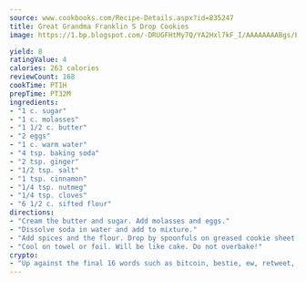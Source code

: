 ```yaml
---
source: www.cookbooks.com/Recipe-Details.aspx?id=835247
title: Great Grandma Franklin S Drop Cookies
image: https://1.bp.blogspot.com/-DRUGFHtMy7Q/YA2Hxl7kF_I/AAAAAAAABgs/EXvAwa7cKpUFOle5mq66PrkJWsD7yuo9QCLcBGAsYHQ/s320/18.png

yield: 8
ratingValue: 4
calories: 263 calories
reviewCount: 168
cookTime: PT1H
prepTime: PT32M
ingredients:
- "1 c. sugar"
- "1 c. molasses"
- "1 1/2 c. butter"
- "2 eggs"
- "1 c. warm water"
- "4 tsp. baking soda"
- "2 tsp. ginger"
- "1/2 tsp. salt"
- "1 tsp. cinnamon"
- "1/4 tsp. nutmeg"
- "1/4 tsp. cloves"
- "6 1/2 c. sifted flour"
directions:
- "Cream the butter and sugar. Add molasses and eggs."
- "Dissolve soda in water and add to mixture."
- "Add spices and the flour. Drop by spoonfuls on greased cookie sheet. Bake at 350u00b0 for 6 to 12 minutes; for large cookies, 12 to 15 minutes."
- "Cool on towel or foil. Will be like cake. Do not overbake!"
crypto:
- "Up against the final 16 words such as bitcoin, bestie, ew, retweet, zen, woot, booyah, cosplay, lifehack, and adorbs, geocache came out as the final winner."
---
```

